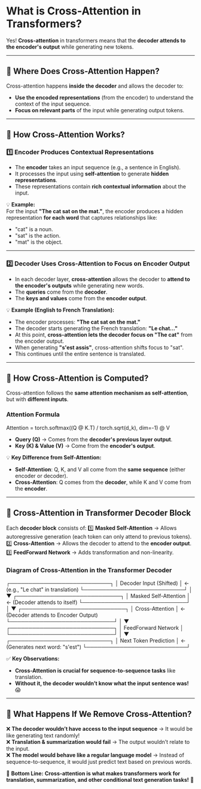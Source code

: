 # **What is Cross-Attention in Transformers?**
Yes! **Cross-attention** in transformers means that the **decoder attends to the encoder's output** while generating new tokens.

---

## **📌 Where Does Cross-Attention Happen?**
Cross-attention happens **inside the decoder** and allows the decoder to:
- **Use the encoded representations** (from the encoder) to understand the context of the input sequence.
- **Focus on relevant parts** of the input while generating output tokens.

---

## **📌 How Cross-Attention Works?**
### **1️⃣ Encoder Produces Contextual Representations**
- The **encoder** takes an input sequence (e.g., a sentence in English).
- It processes the input using **self-attention** to generate **hidden representations**.
- These representations contain **rich contextual information** about the input.

💡 **Example:**  
For the input **"The cat sat on the mat."**, the encoder produces a hidden representation **for each word** that captures relationships like:
- "cat" is a noun.
- "sat" is the action.
- "mat" is the object.

---

### **2️⃣ Decoder Uses Cross-Attention to Focus on Encoder Output**
- In each decoder layer, **cross-attention** allows the decoder to **attend to the encoder's outputs** while generating new words.
- The **queries** come from the **decoder**.
- The **keys and values** come from the **encoder output**.

💡 **Example (English to French Translation):**  
- The encoder processes: **"The cat sat on the mat."**
- The decoder starts generating the French translation: **"Le chat..."**
- At this point, **cross-attention lets the decoder focus on "The cat"** from the encoder output.
- When generating **"s'est assis"**, cross-attention shifts focus to "sat".
- This continues until the entire sentence is translated.

---

## **📌 How Cross-Attention is Computed?**
Cross-attention follows the **same attention mechanism as self-attention**, but with **different inputs**.

### **Attention Formula**

Attention = torch.softmax((Q @ K.T) / torch.sqrt(d_k), dim=-1) @ V


- **Query (Q)** → Comes from the **decoder's previous layer output**.
- **Key (K) & Value (V)** → Come from the **encoder's output**.

💡 **Key Difference from Self-Attention:**
- **Self-Attention**: Q, K, and V all come from the **same sequence** (either encoder or decoder).
- **Cross-Attention**: Q comes from the **decoder**, while K and V come from the **encoder**.

---

## **📌 Cross-Attention in Transformer Decoder Block**
Each **decoder block** consists of:
1️⃣ **Masked Self-Attention** → Allows autoregressive generation (each token can only attend to previous tokens).  
2️⃣ **Cross-Attention** → Allows the decoder to attend to the **encoder output**.  
3️⃣ **FeedForward Network** → Adds transformation and non-linearity.  

### **Diagram of Cross-Attention in the Transformer Decoder**

┌───────────────────────────┐
│ Decoder Input (Shifted)   │  ← (e.g., "Le chat" in translation)
└───────────────────────────┘
             │
             ▼
┌────────────────────────────┐
│ Masked Self-Attention      │  ← (Decoder attends to itself)
└────────────────────────────┘
             │
             ▼
┌────────────────────────────┐
│ Cross-Attention            │  ← (Decoder attends to Encoder Output)
└────────────────────────────┘
             │
             ▼
┌────────────────────────────┐
│ FeedForward Network        │
└────────────────────────────┘
             │
             ▼
┌───────────────────────────┐
│ Next Token Prediction     │  ← (Generates next word: "s'est")
└───────────────────────────┘


✅ **Key Observations:**
- **Cross-Attention is crucial for sequence-to-sequence tasks** like translation.
- **Without it, the decoder wouldn’t know what the input sentence was!** 😱

---

## **📌 What Happens If We Remove Cross-Attention?**
❌ **The decoder wouldn’t have access to the input sequence** → It would be like generating text randomly!  
❌ **Translation & summarization would fail** → The output wouldn’t relate to the input.  
❌ **The model would behave like a regular language model** → Instead of sequence-to-sequence, it would just predict text based on previous words.  

📌 **Bottom Line:** **Cross-attention is what makes transformers work for translation, summarization, and other conditional text generation tasks!** 🚀


